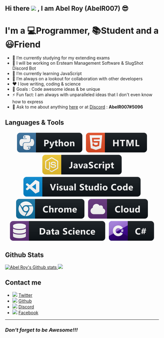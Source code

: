 ## Hi there <img src="https://media.giphy.com/media/hvRJCLFzcasrR4ia7z/giphy.gif" width="25px"> , I am Abel Roy (AbelR007) 😎

# I'm a 💻Programmer, 📚Student and a 😃Friend
- 🔭 I’m currently studying for my extending exams
- 🤠 I will be working on Ersteam Management Software & SlugShot Discord Bot
- 🌱 I’m currently learning JavaScript
- 👯 I’m always on a lookout for collaboration with other developers
- ❤️ I love writing, coding & science
- 🥅 Goals : Code awesome ideas & be unique
- ⚡ Fun fact: I am always with unparalleled ideas that I don't even know how to express
- 💬 Ask to me about anything [here](https://github.com/abelr007/abelr007/issues) or at [Discord](https://discord.com) : **AbelR007#5096**

## Languages & Tools

<p align="center">
  <img src="https://raw.githubusercontent.com/8bithemant/8bithemant/master/svg/dev/languages/python.svg" alt="python" style="vertical-align:top; margin:4px">
  <img src="https://raw.githubusercontent.com/8bithemant/8bithemant/master/svg/dev/languages/html.svg" alt="html" style="vertical-align:top; margin:4px">    
  <img src="https://raw.githubusercontent.com/8bithemant/8bithemant/master/svg/dev/languages/js.svg" alt="js" style="vertical-align:top; margin:4px">
  <img src="https://raw.githubusercontent.com/8bithemant/8bithemant/master/svg/dev/tools/visualstudio_code.svg" alt="vscode" style="vertical-align:top; margin:4px">
  <img src="https://raw.githubusercontent.com/8bithemant/8bithemant/master/svg/dev/misc/chrome.svg" alt="chrome" style="vertical-align:top; margin:4px">
  <img src="https://raw.githubusercontent.com/8bithemant/8bithemant/master/svg/dev/misc/cloud.svg" alt="cloud" style="vertical-align:top; margin:4px">
  <img src="https://raw.githubusercontent.com/8bithemant/8bithemant/master/svg/dev/misc/datascience.svg" alt="datascience" style="vertical-align:top; margin:4px">
  <img src="https://raw.githubusercontent.com/8bithemant/8bithemant/master/svg/dev/languages/csharp.svg" alt="csharp" style="vertical-align:top; margin:4px">
</p>

## Github Stats
<a href="https://github.com/anuraghazra/github-readme-stats">
  <img align="centre" src="https://github-readme-stats.vercel.app/api?username=abelr007&show_icons=true&theme=radical" alt="Abel Roy's Github stats" />
  <img align="centre right" src="https://github-readme-stats.vercel.app/api/top-langs/?username=abelr007&layout=compact&theme=radical" />
</a>

## Contact me 
- <img src="https://bit.ly/3v4bwxk" width="15px"> [Twitter](https://www.twitter.com/abelroy007)
- <img src = "https://cdn2.iconfinder.com/data/icons/font-awesome/1792/github-square-512.png" width="15px"> [Github](https://www.github.com/AbelR007)
- <img src="https://bit.ly/3tHPpfW" width="15px"> [Discord](https://www.discord.gg/sMPsGUD)
- <img src="https://bit.ly/3gwjnzz" width="15px"> [Facebook](https://www.facebook.com/abel.roy.9883)

---

### *Don't forget to be Awesome!!!* 

[//]: <> (  <img align="centre" src="https://github-readme-stats.vercel.app/api/top-langs/?username=abelr007&layout=compact&theme=radical" />)
